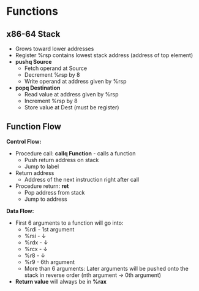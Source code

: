 # Functions

## x86-64 Stack

* Grows toward lower addresses
* Register %rsp contains lowest stack address (address of top element)
* **pushq Source**
  * Fetch operand at Source
  * Decrement %rsp by 8
  * Write operand at address given by %rsp
* **popq Destination**
  * Read value at address given by %rsp
  * Increment %rsp by 8
  * Store value at Dest (must be register)

## Function Flow

**Control Flow:**

* Procedure call: **callq Function** - calls a function
  * Push return address on stack
  * Jump to label
* Return address
  * Address of the next instruction right after call
* Procedure return: **ret**
  * Pop address from stack
  * Jump to address

**Data Flow:** 

* First 6 arguments to a function will go into:
  * %rdi - 1st argument
  * %rsi - &#8595;
  * %rdx - &#8595;
  * %rcx - &#8595;
  * %r8 - &#8595;
  * %r9 - 6th argument
  * More than 6 arguments: Later arguments will be pushed onto the stack in reverse order (nth argument &#8594; 0th argument)
* **Return value** will always be in **%rax**

